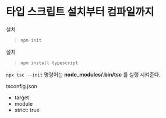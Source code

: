 # 타입 스크립트 설치부터 컴파일까지

설치

> `npm init`

설치

> `npm install typescript`

`npx tsc --init` 명령어는 **node_modules/.bin/tsc** 를 실행 시켜준다.

tsconfig.json

- target
- module
- strict: true
